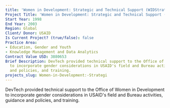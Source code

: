 ```yaml
---
title: 'Women in Development: Strategic and Technical Support (WIDStrat)'
Project Title: 'Women in Development: Strategic and Technical Support (WIDStrat)'
Start Year: 1998
End Year: 2003
Region: Global
Client/ Donor: USAID
Is Current Project? (true/false): false
Practice Area:
- Education, Gender and Youth
- Knowledge Management and Data Analytics
Contract Value USD: 3880653
Brief Description: DevTech provided technical support to the Office of Women in Development
  to incorporate gender considerations in USAID's field and Bureau activities, guidance
  and policies, and training.
projects_slug: Women-in-Development:-Strategi
---
```


DevTech provided technical support to the Office of Women in Development to incorporate gender considerations in USAID's field and Bureau activities, guidance and policies, and training.
